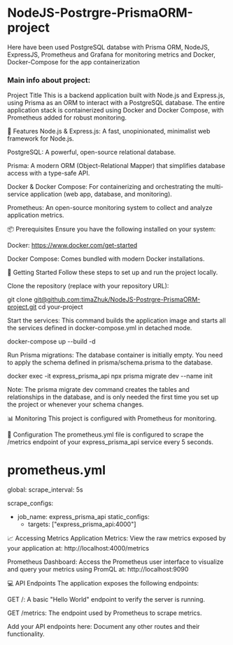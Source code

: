 # NodeJS-Postrgre-PrismaORM-project
Here have been used PostgreSQL databse with Prisma ORM, NodeJS, ExpressJS, Prometheus and Grafana for monitoring metrics and Docker, Docker-Compose for the app containerization

### Main info about project:
Project Title
This is a backend application built with Node.js and Express.js, using Prisma as an ORM to interact with a PostgreSQL database. The entire application stack is containerized using Docker and Docker Compose, with Prometheus added for robust monitoring.

🚀 Features
Node.js & Express.js: A fast, unopinionated, minimalist web framework for Node.js.

PostgreSQL: A powerful, open-source relational database.

Prisma: A modern ORM (Object-Relational Mapper) that simplifies database access with a type-safe API.

Docker & Docker Compose: For containerizing and orchestrating the multi-service application (web app, database, and monitoring).

Prometheus: An open-source monitoring system to collect and analyze application metrics.

📦 Prerequisites
Ensure you have the following installed on your system:

Docker: https://www.docker.com/get-started

Docker Compose: Comes bundled with modern Docker installations.

🏁 Getting Started
Follow these steps to set up and run the project locally.

Clone the repository (replace with your repository URL):

git clone [git@github.com:timaZhuk/NodeJS-Postrgre-PrismaORM-project.git](git@github.com:timaZhuk/NodeJS-Postrgre-PrismaORM-project.git)
cd your-project

Start the services: This command builds the application image and starts all the services defined in docker-compose.yml in detached mode.

docker-compose up --build -d

Run Prisma migrations: The database container is initially empty. You need to apply the schema defined in prisma/schema.prisma to the database.

docker exec -it express_prisma_api npx prisma migrate dev --name init

Note: The prisma migrate dev command creates the tables and relationships in the database, and is only needed the first time you set up the project or whenever your schema changes.

📊 Monitoring
This project is configured with Prometheus for monitoring.

📝 Configuration
The prometheus.yml file is configured to scrape the /metrics endpoint of your express_prisma_api service every 5 seconds.

# prometheus.yml
global:
  scrape_interval: 5s

scrape_configs:
  - job_name: express_prisma_api
    static_configs:
      - targets: ["express_prisma_api:4000"]

📈 Accessing Metrics
Application Metrics: View the raw metrics exposed by your application at:
http://localhost:4000/metrics

Prometheus Dashboard: Access the Prometheus user interface to visualize and query your metrics using PromQL at:
http://localhost:9090

💻 API Endpoints
The application exposes the following endpoints:

GET /: A basic "Hello World" endpoint to verify the server is running.

GET /metrics: The endpoint used by Prometheus to scrape metrics.

Add your API endpoints here: Document any other routes and their functionality.
